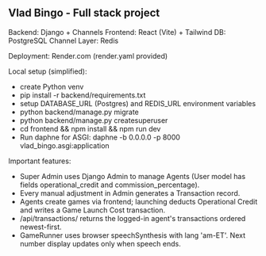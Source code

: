 Vlad Bingo - Full stack project
--------------------------------

Backend: Django + Channels
Frontend: React (Vite) + Tailwind
DB: PostgreSQL
Channel Layer: Redis

Deployment: Render.com (render.yaml provided)

Local setup (simplified):
- create Python venv
- pip install -r backend/requirements.txt
- setup DATABASE_URL (Postgres) and REDIS_URL environment variables
- python backend/manage.py migrate
- python backend/manage.py createsuperuser
- cd frontend && npm install && npm run dev
- Run daphne for ASGI: daphne -b 0.0.0.0 -p 8000 vlad_bingo.asgi:application

Important features:
- Super Admin uses Django Admin to manage Agents (User model has fields operational_credit and commission_percentage).
- Every manual adjustment in Admin generates a Transaction record.
- Agents create games via frontend; launching deducts Operational Credit and writes a Game Launch Cost transaction.
- /api/transactions/ returns the logged-in agent's transactions ordered newest-first.
- GameRunner uses browser speechSynthesis with lang 'am-ET'. Next number display updates only when speech ends.